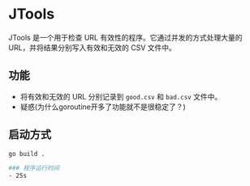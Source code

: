# JTools
JTools 是一个用于检查 URL 有效性的程序。它通过并发的方式处理大量的 URL，并将结果分别写入有效和无效的 CSV 文件中。

## 功能
- 将有效和无效的 URL 分别记录到 `good.csv` 和 `bad.csv` 文件中。
- 疑惑(为什么goroutine开多了功能就不是很稳定了？)

## 启动方式

```bash
go build .

### 程序运行时间
- 25s
